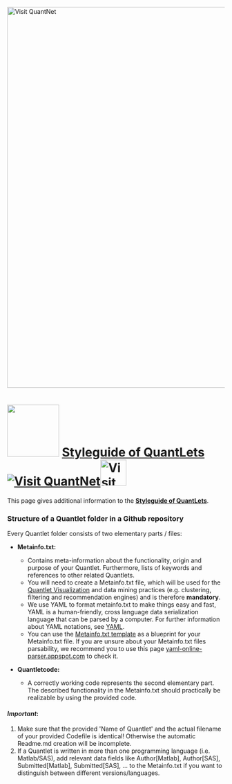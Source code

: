 
[<img src="https://github.com/QuantLet/Styleguide-and-FAQ/blob/master/pictures/banner.png" width="880" alt="Visit QuantNet">](http://quantlet.de/index.php?p=info)

# <img src="pictures/githublogo.png" width="120" /> [**Styleguide of QuantLets**](guidelines/Styleguide_Guide_GitHub.pdf) [<img src="https://github.com/QuantLet/Styleguide-and-Validation-procedure/blob/master/pictures/qloqo.png" alt="Visit QuantNet">](http://quantlet.de/)[<img src="https://github.com/QuantLet/Styleguide-and-Validation-procedure/blob/master/pictures/QN2.png" width="60" alt="Visit QuantNet 2.0">](http://quantlet.de/d3/ia)

This page gives additional information to the [**Styleguide of QuantLets**](guidelines/Styleguide_Guide_GitHub.pdf).

### Structure of a Quantlet folder in a Github repository


Every Quantlet folder consists of two elementary parts / files:
* __Metainfo.txt:__   
  - Contains meta-information about the functionality, origin and purpose of your Quantlet. Furthermore, lists of keywords and references to other related Quantlets. 
  - You will need to create a Metainfo.txt file, which will be used for the [Quantlet Visualization](http://www.quantlet.de) and data mining practices (e.g. clustering, filtering and recommendation engines) and is therefore __mandatory__.
  - We use YAML to format metainfo.txt to make things easy and fast, YAML is a human-friendly, cross language data serialization language that can be parsed by a computer. For further information about YAML notations, see [YAML](YAML.md).
  - You can use the [Metainfo.txt template](Metainfo.txt) as a blueprint for your Metainfo.txt file. If you are unsure about your Metainfo.txt files parsability, we recommend you to use this page [yaml-online-parser.appspot.com](http://yaml-online-parser.appspot.com/) to check it.

* __Quantletcode:__   
  - A correctly working code represents the second elementary part. The described functionality in the Metainfo.txt should practically be realizable by using the provided code.

#### _Important_:  
1. Make sure that the provided 'Name of Quantlet' and the actual filename of your provided Codefile is identical! Otherwise the automatic Readme.md creation will be incomplete.
2. If a Quantlet is written in more than one programming language (i.e. Matlab/SAS), add relevant data fields like Author[Matlab], Author[SAS], Submitted[Matlab], Submitted[SAS], ... to the Metainfo.txt if you want to distinguish between different versions/languages.
